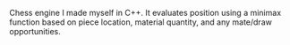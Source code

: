 Chess engine I made myself in C++. It evaluates position using a minimax function based on piece location, material quantity, and any mate/draw opportunities.
